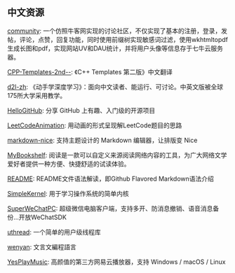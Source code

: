 ## 中文资源
[community](https://github.com/cosen1024/community): 一个仿照牛客网实现的讨论社区，不仅实现了基本的注册，登录，发帖，评论，点赞，回复功能，同时使用前缀树实现敏感词过滤，使用wkhtmltopdf生成长图和pdf，实现网站UV和DAU统计，并将用户头像等信息存于七牛云服务器。

[CPP-Templates-2nd--](https://github.com/Walton1128/CPP-Templates-2nd--): 《C++ Templates 第二版》中文翻译

[d2l-zh](https://github.com/d2l-ai/d2l-zh): 《动手学深度学习》：面向中文读者、能运行、可讨论。中英文版被全球175所大学采用教学。

[HelloGitHub](https://github.com/521xueweihan/HelloGitHub): 分享 GitHub 上有趣、入门级的开源项目

[LeetCodeAnimation](https://github.com/MisterBooo/LeetCodeAnimation): 用动画的形式呈现解LeetCode题目的思路

[markdown-nice](https://github.com/mdnice/markdown-nice): 支持主题设计的 Markdown 编辑器，让排版变 Nice

[MyBookshelf](https://github.com/gedoor/MyBookshelf): 阅读是一款可以自定义来源阅读网络内容的工具，为广大网络文学爱好者提供一种方便、快捷舒适的试读体验。

[README](https://github.com/guodongxiaren/README): README文件语法解读，即Github Flavored Markdown语法介绍

[SimpleKernel](https://github.com/Simple-XX/SimpleKernel): 用于学习操作系统的简单内核

[SuperWeChatPC](https://github.com/anhkgg/SuperWeChatPC): 超级微信电脑客户端，支持多开、防消息撤销、语音消息备份...开放WeChatSDK

[uthread](https://github.com/Winnerhust/uthread): 一个简单的用户级线程库

[wenyan](https://github.com/wenyan-lang/wenyan): 文言文編程語言

[YesPlayMusic](https://github.com/qier222/YesPlayMusic): 高颜值的第三方网易云播放器，支持 Windows / macOS / Linux
